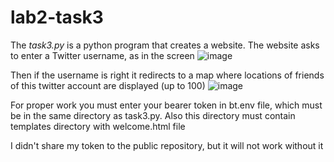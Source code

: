 # lab2-task3

The *task3.py* is a python program that creates a website.
The website asks to enter a Twitter username, as in the screen
![image](https://user-images.githubusercontent.com/91616531/154762424-5dbabc53-05ad-47d7-8bc0-981d1bbcf13c.png)

Then if the username is right it redirects to a map where locations of friends of this twitter account are displayed (up to 100)
![image](https://user-images.githubusercontent.com/91616531/154763260-148d2882-283b-4fa3-b8ef-f8123d065536.png)

For proper work you must enter your bearer token in bt.env file, which must be in the same directory as task3.py.
Also this directory must contain templates directory with welcome.html file

I didn't share my token to the public repository, but it will not work without it
